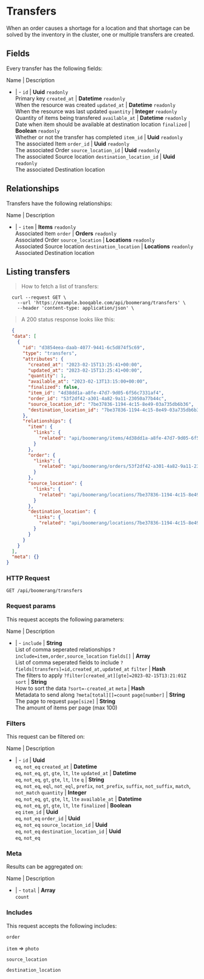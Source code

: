 # Transfers

When an order causes a shortage for a location and that shortage can be solved by the inventory in the cluster, one or multiple transfers are created.

## Fields
Every transfer has the following fields:

Name | Description
- | -
`id` | **Uuid** `readonly`<br>Primary key
`created_at` | **Datetime** `readonly`<br>When the resource was created
`updated_at` | **Datetime** `readonly`<br>When the resource was last updated
`quantity` | **Integer** `readonly`<br>Quantity of items being transfered
`available_at` | **Datetime** `readonly`<br>Date when item should be available at destination location
`finalized` | **Boolean** `readonly`<br>Whether or not the transfer has completed
`item_id` | **Uuid** `readonly`<br>The associated Item
`order_id` | **Uuid** `readonly`<br>The associated Order
`source_location_id` | **Uuid** `readonly`<br>The associated Source location
`destination_location_id` | **Uuid** `readonly`<br>The associated Destination location


## Relationships
Transfers have the following relationships:

Name | Description
- | -
`item` | **Items** `readonly`<br>Associated Item
`order` | **Orders** `readonly`<br>Associated Order
`source_location` | **Locations** `readonly`<br>Associated Source location
`destination_location` | **Locations** `readonly`<br>Associated Destination location


## Listing transfers



> How to fetch a list of transfers:

```shell
  curl --request GET \
    --url 'https://example.booqable.com/api/boomerang/transfers' \
    --header 'content-type: application/json' \
```

> A 200 status response looks like this:

```json
  {
  "data": [
    {
      "id": "d3854eea-daab-4077-9441-6c5d874f5c69",
      "type": "transfers",
      "attributes": {
        "created_at": "2023-02-15T13:25:41+00:00",
        "updated_at": "2023-02-15T13:25:41+00:00",
        "quantity": 1,
        "available_at": "2023-02-13T13:15:00+00:00",
        "finalized": false,
        "item_id": "4d38dd1a-a8fe-47d7-9d05-6f56c7331af4",
        "order_id": "53f2df42-a301-4a82-9a11-23050a77b44c",
        "source_location_id": "7be37836-1194-4c15-8e49-03a735db6b36",
        "destination_location_id": "7be37836-1194-4c15-8e49-03a735db6b36"
      },
      "relationships": {
        "item": {
          "links": {
            "related": "api/boomerang/items/4d38dd1a-a8fe-47d7-9d05-6f56c7331af4"
          }
        },
        "order": {
          "links": {
            "related": "api/boomerang/orders/53f2df42-a301-4a82-9a11-23050a77b44c"
          }
        },
        "source_location": {
          "links": {
            "related": "api/boomerang/locations/7be37836-1194-4c15-8e49-03a735db6b36"
          }
        },
        "destination_location": {
          "links": {
            "related": "api/boomerang/locations/7be37836-1194-4c15-8e49-03a735db6b36"
          }
        }
      }
    }
  ],
  "meta": {}
}
```

### HTTP Request

`GET /api/boomerang/transfers`

### Request params

This request accepts the following parameters:

Name | Description
- | -
`include` | **String** <br>List of comma seperated relationships `?include=item,order,source_location`
`fields[]` | **Array** <br>List of comma seperated fields to include `?fields[transfers]=id,created_at,updated_at`
`filter` | **Hash** <br>The filters to apply `?filter[created_at][gte]=2023-02-15T13:21:01Z`
`sort` | **String** <br>How to sort the data `?sort=-created_at`
`meta` | **Hash** <br>Metadata to send along `?meta[total][]=count`
`page[number]` | **String** <br>The page to request
`page[size]` | **String** <br>The amount of items per page (max 100)


### Filters

This request can be filtered on:

Name | Description
- | -
`id` | **Uuid** <br>`eq`, `not_eq`
`created_at` | **Datetime** <br>`eq`, `not_eq`, `gt`, `gte`, `lt`, `lte`
`updated_at` | **Datetime** <br>`eq`, `not_eq`, `gt`, `gte`, `lt`, `lte`
`q` | **String** <br>`eq`, `not_eq`, `eql`, `not_eql`, `prefix`, `not_prefix`, `suffix`, `not_suffix`, `match`, `not_match`
`quantity` | **Integer** <br>`eq`, `not_eq`, `gt`, `gte`, `lt`, `lte`
`available_at` | **Datetime** <br>`eq`, `not_eq`, `gt`, `gte`, `lt`, `lte`
`finalized` | **Boolean** <br>`eq`
`item_id` | **Uuid** <br>`eq`, `not_eq`
`order_id` | **Uuid** <br>`eq`, `not_eq`
`source_location_id` | **Uuid** <br>`eq`, `not_eq`
`destination_location_id` | **Uuid** <br>`eq`, `not_eq`


### Meta

Results can be aggregated on:

Name | Description
- | -
`total` | **Array** <br>`count`


### Includes

This request accepts the following includes:

`order`


`item` => 
`photo`




`source_location`


`destination_location`





